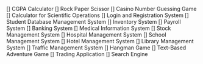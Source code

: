 [] CGPA Calculator
[] Rock Paper Scissor
[] Casino Number Guessing Game
[] Calculator for Scientific Operations
[] Login and Registration System
[] Student Database Management System
[] Inventory System
[] Payroll System
[] Banking System
[] Medical Information System
[] Stock Management System
[] Hospital Management System
[] School Management System
[] Hotel Management System
[] Library Management System
[] Traffic Management System
[] Hangman Game
[] Text-Based Adventure Game
[] Trading Application
[] Search Engine
